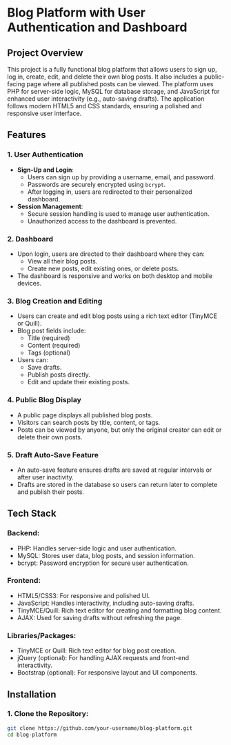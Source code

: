 # Blog Platform with User Authentication and Dashboard

## Project Overview

This project is a fully functional blog platform that allows users to sign up, log in, create, edit, and delete their own blog posts. It also includes a public-facing page where all published posts can be viewed. The platform uses PHP for server-side logic, MySQL for database storage, and JavaScript for enhanced user interactivity (e.g., auto-saving drafts). The application follows modern HTML5 and CSS standards, ensuring a polished and responsive user interface.

## Features

### 1. **User Authentication**
   - **Sign-Up and Login**:
     - Users can sign up by providing a username, email, and password.
     - Passwords are securely encrypted using `bcrypt`.
     - After logging in, users are redirected to their personalized dashboard.
   - **Session Management**:
     - Secure session handling is used to manage user authentication.
     - Unauthorized access to the dashboard is prevented.

### 2. **Dashboard**
   - Upon login, users are directed to their dashboard where they can:
     - View all their blog posts.
     - Create new posts, edit existing ones, or delete posts.
   - The dashboard is responsive and works on both desktop and mobile devices.

### 3. **Blog Creation and Editing**
   - Users can create and edit blog posts using a rich text editor (TinyMCE or Quill).
   - Blog post fields include:
     - Title (required)
     - Content (required)
     - Tags (optional)
   - Users can:
     - Save drafts.
     - Publish posts directly.
     - Edit and update their existing posts.

### 4. **Public Blog Display**
   - A public page displays all published blog posts.
   - Visitors can search posts by title, content, or tags.
   - Posts can be viewed by anyone, but only the original creator can edit or delete their own posts.

### 5. **Draft Auto-Save Feature**
   - An auto-save feature ensures drafts are saved at regular intervals or after user inactivity.
   - Drafts are stored in the database so users can return later to complete and publish their posts.

## Tech Stack

### **Backend**:
   - PHP: Handles server-side logic and user authentication.
   - MySQL: Stores user data, blog posts, and session information.
   - bcrypt: Password encryption for secure user authentication.

### **Frontend**:
   - HTML5/CSS3: For responsive and polished UI.
   - JavaScript: Handles interactivity, including auto-saving drafts.
   - TinyMCE/Quill: Rich text editor for creating and formatting blog content.
   - AJAX: Used for saving drafts without refreshing the page.

### **Libraries/Packages**:
   - TinyMCE or Quill: Rich text editor for blog post creation.
   - jQuery (optional): For handling AJAX requests and front-end interactivity.
   - Bootstrap (optional): For responsive layout and UI components.

## Installation

### 1. **Clone the Repository**:
   ```bash
   git clone https://github.com/your-username/blog-platform.git
   cd blog-platform
